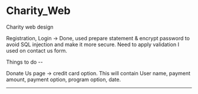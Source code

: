# Charity_Web
Charity web design


Registration, Login -> Done, used prepare statement & encrypt password to avoid SQL injection and make it more secure.
Need to apply validation I used on contact us form.

Things to do --

Donate Us page -> credit card option. This will contain User name, payment amount, payment option, program option, date.

----------